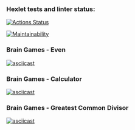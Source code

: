 ### Hexlet tests and linter status:
[![Actions Status](https://github.com/bdcry/frontend-project-44/actions/workflows/hexlet-check.yml/badge.svg)](https://github.com/bdcry/frontend-project-44/actions)

[![Maintainability](https://api.codeclimate.com/v1/badges/b125494e2a1ee018c6b8/maintainability)](https://codeclimate.com/github/bdcry/frontend-project-44/maintainability)

### Brain Games - Even
[![asciicast](https://asciinema.org/a/5GzKEhEfWemG47bf602uQdTnr.svg)](https://asciinema.org/a/5GzKEhEfWemG47bf602uQdTnr)

### Brain Games - Calculator
[![asciicast](https://asciinema.org/a/8zEomPRvwRjxIb7wdurOBNICL.svg)](https://asciinema.org/a/8zEomPRvwRjxIb7wdurOBNICL)

### Brain Games - Greatest Common Divisor
[![asciicast](https://asciinema.org/a/sPI2ae0wm9ScOTSo85T1uLv0N.svg)](https://asciinema.org/a/sPI2ae0wm9ScOTSo85T1uLv0N)